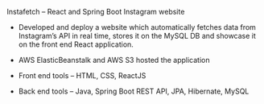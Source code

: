 Instafetch – React and Spring Boot Instagram website

* Developed and deploy a website which automatically fetches data from Instagram’s API in real time,
stores it on the MySQL DB and showcase it on the front end React application.

* AWS ElasticBeanstalk and AWS S3 hosted the application

* Front end tools – HTML, CSS, ReactJS

* Back end tools – Java, Spring Boot REST API, JPA, Hibernate, MySQL
